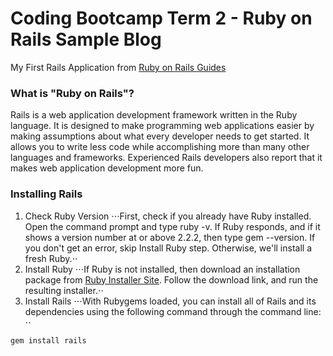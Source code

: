 # Coding Bootcamp Term 2 - Ruby on Rails Sample Blog

My First Rails Application from [Ruby on Rails Guides](http://guides.rubyonrails.org/getting_started.html)
### What is "Ruby on Rails"?
Rails is a web application development framework written in the Ruby language. It is designed to make programming web applications easier by making assumptions about what every developer needs to get started. It allows you to write less code while accomplishing more than many other languages and frameworks. Experienced Rails developers also report that it makes web application development more fun.

### Installing Rails
1. Check Ruby Version
⋅⋅⋅First, check if you already have Ruby installed. Open the command prompt and type ruby -v. If Ruby responds, and if it shows a version number at or above 2.2.2, then type gem --version. If you don't get an error, skip Install Ruby step. Otherwise, we'll install a fresh Ruby.⋅⋅
2. Install Ruby
⋅⋅⋅If Ruby is not installed, then download an installation package from [Ruby Installer Site](https://www.ruby-lang.org/en/downloads/). Follow the download link, and run the resulting installer.⋅⋅
3. Install Rails
⋅⋅⋅With Rubygems loaded, you can install all of Rails and its dependencies using the following command through the command line: ⋅⋅
```
gem install rails
```
